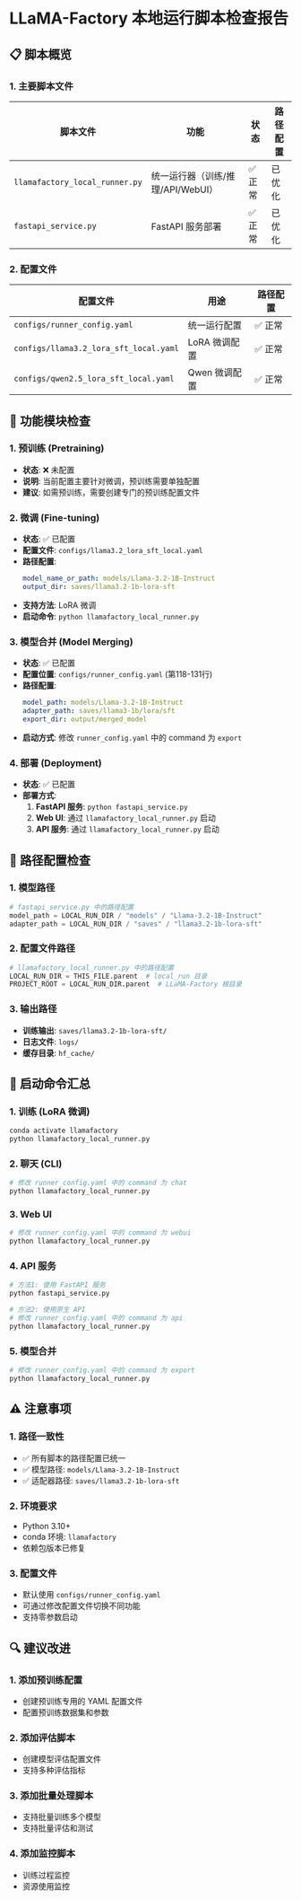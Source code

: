 # LLaMA-Factory 本地运行脚本检查报告

## 📋 脚本概览

### 1. 主要脚本文件

| 脚本文件 | 功能 | 状态 | 路径配置 |
|---------|------|------|----------|
| `llamafactory_local_runner.py` | 统一运行器（训练/推理/API/WebUI） | ✅ 正常 | 已优化 |
| `fastapi_service.py` | FastAPI 服务部署 | ✅ 正常 | 已优化 |

### 2. 配置文件

| 配置文件 | 用途 | 路径配置 |
|---------|------|----------|
| `configs/runner_config.yaml` | 统一运行配置 | ✅ 正常 |
| `configs/llama3.2_lora_sft_local.yaml` | LoRA 微调配置 | ✅ 正常 |
| `configs/qwen2.5_lora_sft_local.yaml` | Qwen 微调配置 | ✅ 正常 |

## 🔧 功能模块检查

### 1. 预训练 (Pretraining)
- **状态**: ❌ 未配置
- **说明**: 当前配置主要针对微调，预训练需要单独配置
- **建议**: 如需预训练，需要创建专门的预训练配置文件

### 2. 微调 (Fine-tuning)
- **状态**: ✅ 已配置
- **配置文件**: `configs/llama3.2_lora_sft_local.yaml`
- **路径配置**:
  ```yaml
  model_name_or_path: models/Llama-3.2-1B-Instruct
  output_dir: saves/llama3.2-1b-lora-sft
  ```
- **支持方法**: LoRA 微调
- **启动命令**: `python llamafactory_local_runner.py`

### 3. 模型合并 (Model Merging)
- **状态**: ✅ 已配置
- **配置位置**: `configs/runner_config.yaml` (第118-131行)
- **路径配置**:
  ```yaml
  model_path: models/Llama-3.2-1B-Instruct
  adapter_path: saves/llama3-1b/lora/sft
  export_dir: output/merged_model
  ```
- **启动方式**: 修改 `runner_config.yaml` 中的 command 为 `export`

### 4. 部署 (Deployment)
- **状态**: ✅ 已配置
- **部署方式**:
  1. **FastAPI 服务**: `python fastapi_service.py`
  2. **Web UI**: 通过 `llamafactory_local_runner.py` 启动
  3. **API 服务**: 通过 `llamafactory_local_runner.py` 启动

## 📁 路径配置检查

### 1. 模型路径
```python
# fastapi_service.py 中的路径配置
model_path = LOCAL_RUN_DIR / "models" / "Llama-3.2-1B-Instruct"
adapter_path = LOCAL_RUN_DIR / "saves" / "llama3.2-1b-lora-sft"
```

### 2. 配置文件路径
```python
# llamafactory_local_runner.py 中的路径配置
LOCAL_RUN_DIR = THIS_FILE.parent  # local_run 目录
PROJECT_ROOT = LOCAL_RUN_DIR.parent  # LLaMA-Factory 根目录
```

### 3. 输出路径
- **训练输出**: `saves/llama3.2-1b-lora-sft/`
- **日志文件**: `logs/`
- **缓存目录**: `hf_cache/`

## 🚀 启动命令汇总

### 1. 训练 (LoRA 微调)
```bash
conda activate llamafactory
python llamafactory_local_runner.py
```

### 2. 聊天 (CLI)
```bash
# 修改 runner_config.yaml 中的 command 为 chat
python llamafactory_local_runner.py
```

### 3. Web UI
```bash
# 修改 runner_config.yaml 中的 command 为 webui
python llamafactory_local_runner.py
```

### 4. API 服务
```bash
# 方法1: 使用 FastAPI 服务
python fastapi_service.py

# 方法2: 使用原生 API
# 修改 runner_config.yaml 中的 command 为 api
python llamafactory_local_runner.py
```

### 5. 模型合并
```bash
# 修改 runner_config.yaml 中的 command 为 export
python llamafactory_local_runner.py
```

## ⚠️ 注意事项

### 1. 路径一致性
- ✅ 所有脚本的路径配置已统一
- ✅ 模型路径: `models/Llama-3.2-1B-Instruct`
- ✅ 适配器路径: `saves/llama3.2-1b-lora-sft`

### 2. 环境要求
- Python 3.10+
- conda 环境: `llamafactory`
- 依赖包版本已修复

### 3. 配置文件
- 默认使用 `configs/runner_config.yaml`
- 可通过修改配置文件切换不同功能
- 支持零参数启动

## 🔍 建议改进

### 1. 添加预训练配置
- 创建预训练专用的 YAML 配置文件
- 配置预训练数据集和参数

### 2. 添加评估脚本
- 创建模型评估配置文件
- 支持多种评估指标

### 3. 添加批量处理脚本
- 支持批量训练多个模型
- 支持批量评估和测试

### 4. 添加监控脚本
- 训练过程监控
- 资源使用监控

